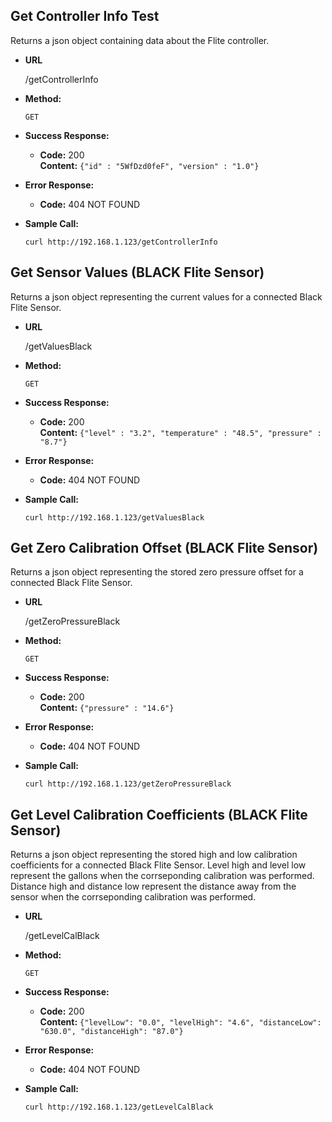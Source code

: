 **Get Controller Info Test**
----
  Returns a json object containing data about the Flite controller.

* **URL**

  /getControllerInfo

* **Method:**

  `GET`

* **Success Response:**

  * **Code:** 200 <br />
    **Content:** `{"id" : "5WfDzd0feF", "version" : "1.0"}`
 
* **Error Response:**

  * **Code:** 404 NOT FOUND <br />

* **Sample Call:**

  `curl http://192.168.1.123/getControllerInfo`


**Get Sensor Values (BLACK Flite Sensor)**
----
  Returns a json object representing the current values for a connected Black Flite Sensor.

* **URL**

  /getValuesBlack

* **Method:**

  `GET`

* **Success Response:**

  * **Code:** 200 <br />
    **Content:** `{"level" : "3.2", "temperature" : "48.5", "pressure" : "8.7"}`
 
* **Error Response:**

  * **Code:** 404 NOT FOUND <br />

* **Sample Call:**

  `curl http://192.168.1.123/getValuesBlack`


**Get Zero Calibration Offset (BLACK Flite Sensor)**
----
  Returns a json object representing the stored zero pressure offset for a connected Black Flite Sensor.

* **URL**

  /getZeroPressureBlack

* **Method:**

  `GET`

* **Success Response:**

  * **Code:** 200 <br />
    **Content:** `{"pressure" : "14.6"}`
 
* **Error Response:**

  * **Code:** 404 NOT FOUND <br />

* **Sample Call:**

  `curl http://192.168.1.123/getZeroPressureBlack`
  
  
**Get Level Calibration Coefficients (BLACK Flite Sensor)**
----
  Returns a json object representing the stored high and low calibration coefficients for a connected Black Flite Sensor.
  Level high and level low represent the gallons when the corrseponding calibration was performed.
  Distance high and distance low represent the distance away from the sensor when the corrseponding calibration was performed.

* **URL**

  /getLevelCalBlack

* **Method:**

  `GET`

* **Success Response:**

  * **Code:** 200 <br />
    **Content:** `{"levelLow": "0.0", "levelHigh": "4.6", "distanceLow": "630.0", "distanceHigh": "87.0"}`
 
* **Error Response:**

  * **Code:** 404 NOT FOUND <br />

* **Sample Call:**

  `curl http://192.168.1.123/getLevelCalBlack`
